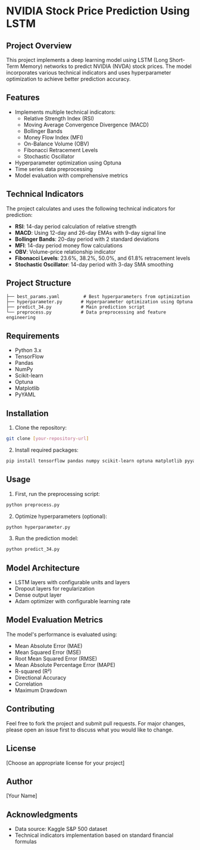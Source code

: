 # NVIDIA Stock Price Prediction Using LSTM

## Project Overview
This project implements a deep learning model using LSTM (Long Short-Term Memory) networks to predict NVIDIA (NVDA) stock prices. The model incorporates various technical indicators and uses hyperparameter optimization to achieve better prediction accuracy.

## Features
- Implements multiple technical indicators:
  - Relative Strength Index (RSI)
  - Moving Average Convergence Divergence (MACD)
  - Bollinger Bands
  - Money Flow Index (MFI)
  - On-Balance Volume (OBV)
  - Fibonacci Retracement Levels
  - Stochastic Oscillator
- Hyperparameter optimization using Optuna
- Time series data preprocessing
- Model evaluation with comprehensive metrics

## Technical Indicators
The project calculates and uses the following technical indicators for prediction:
- **RSI**: 14-day period calculation of relative strength
- **MACD**: Using 12-day and 26-day EMAs with 9-day signal line
- **Bollinger Bands**: 20-day period with 2 standard deviations
- **MFI**: 14-day period money flow calculations
- **OBV**: Volume-price relationship indicator
- **Fibonacci Levels**: 23.6%, 38.2%, 50.0%, and 61.8% retracement levels
- **Stochastic Oscillator**: 14-day period with 3-day SMA smoothing

## Project Structure
```
├── best_params.yaml         # Best hyperparameters from optimization
├── hyperparameter.py       # Hyperparameter optimization using Optuna
├── predict_34.py           # Main prediction script
└── preprocess.py           # Data preprocessing and feature engineering
```

## Requirements
- Python 3.x
- TensorFlow
- Pandas
- NumPy
- Scikit-learn
- Optuna
- Matplotlib
- PyYAML

## Installation
1. Clone the repository:
```bash
git clone [your-repository-url]
```

2. Install required packages:
```bash
pip install tensorflow pandas numpy scikit-learn optuna matplotlib pyyaml
```

## Usage
1. First, run the preprocessing script:
```bash
python preprocess.py
```

2. Optimize hyperparameters (optional):
```bash
python hyperparameter.py
```

3. Run the prediction model:
```bash
python predict_34.py
```

## Model Architecture
- LSTM layers with configurable units and layers
- Dropout layers for regularization
- Dense output layer
- Adam optimizer with configurable learning rate

## Model Evaluation Metrics
The model's performance is evaluated using:
- Mean Absolute Error (MAE)
- Mean Squared Error (MSE)
- Root Mean Squared Error (RMSE)
- Mean Absolute Percentage Error (MAPE)
- R-squared (R²)
- Directional Accuracy
- Correlation
- Maximum Drawdown

## Contributing
Feel free to fork the project and submit pull requests. For major changes, please open an issue first to discuss what you would like to change.

## License
[Choose an appropriate license for your project]

## Author
[Your Name]

## Acknowledgments
- Data source: Kaggle S&P 500 dataset
- Technical indicators implementation based on standard financial formulas
